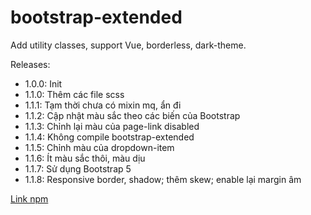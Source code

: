 # bootstrap-extended

Add utility classes, support Vue, borderless, dark-theme.

Releases:

- 1.0.0: Init
- 1.1.0: Thêm các file scss
- 1.1.1: Tạm thời chưa có mixin mq, ẩn đi
- 1.1.2: Cập nhật màu sắc theo các biến của Bootstrap
- 1.1.3: Chỉnh lại màu của page-link disabled
- 1.1.4: Không compile bootstrap-extended
- 1.1.5: Chỉnh màu của dropdown-item
- 1.1.6: Ít màu sắc thôi, màu dịu
- 1.1.7: Sử dụng Bootstrap 5
- 1.1.8: Responsive border, shadow; thêm skew; enable lại margin âm

[Link npm](https://www.npmjs.com/package/@lockex1987/bootstrap-extended)
